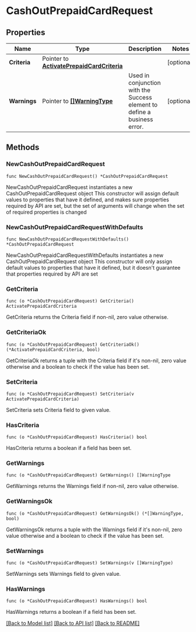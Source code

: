 # CashOutPrepaidCardRequest

## Properties

Name | Type | Description | Notes
------------ | ------------- | ------------- | -------------
**Criteria** | Pointer to [**ActivatePrepaidCardCriteria**](ActivatePrepaidCardCriteria.md) |  | [optional] 
**Warnings** | Pointer to [**[]WarningType**](WarningType.md) | Used in conjunction with the Success element to define a business error. | [optional] 

## Methods

### NewCashOutPrepaidCardRequest

`func NewCashOutPrepaidCardRequest() *CashOutPrepaidCardRequest`

NewCashOutPrepaidCardRequest instantiates a new CashOutPrepaidCardRequest object
This constructor will assign default values to properties that have it defined,
and makes sure properties required by API are set, but the set of arguments
will change when the set of required properties is changed

### NewCashOutPrepaidCardRequestWithDefaults

`func NewCashOutPrepaidCardRequestWithDefaults() *CashOutPrepaidCardRequest`

NewCashOutPrepaidCardRequestWithDefaults instantiates a new CashOutPrepaidCardRequest object
This constructor will only assign default values to properties that have it defined,
but it doesn't guarantee that properties required by API are set

### GetCriteria

`func (o *CashOutPrepaidCardRequest) GetCriteria() ActivatePrepaidCardCriteria`

GetCriteria returns the Criteria field if non-nil, zero value otherwise.

### GetCriteriaOk

`func (o *CashOutPrepaidCardRequest) GetCriteriaOk() (*ActivatePrepaidCardCriteria, bool)`

GetCriteriaOk returns a tuple with the Criteria field if it's non-nil, zero value otherwise
and a boolean to check if the value has been set.

### SetCriteria

`func (o *CashOutPrepaidCardRequest) SetCriteria(v ActivatePrepaidCardCriteria)`

SetCriteria sets Criteria field to given value.

### HasCriteria

`func (o *CashOutPrepaidCardRequest) HasCriteria() bool`

HasCriteria returns a boolean if a field has been set.

### GetWarnings

`func (o *CashOutPrepaidCardRequest) GetWarnings() []WarningType`

GetWarnings returns the Warnings field if non-nil, zero value otherwise.

### GetWarningsOk

`func (o *CashOutPrepaidCardRequest) GetWarningsOk() (*[]WarningType, bool)`

GetWarningsOk returns a tuple with the Warnings field if it's non-nil, zero value otherwise
and a boolean to check if the value has been set.

### SetWarnings

`func (o *CashOutPrepaidCardRequest) SetWarnings(v []WarningType)`

SetWarnings sets Warnings field to given value.

### HasWarnings

`func (o *CashOutPrepaidCardRequest) HasWarnings() bool`

HasWarnings returns a boolean if a field has been set.


[[Back to Model list]](../README.md#documentation-for-models) [[Back to API list]](../README.md#documentation-for-api-endpoints) [[Back to README]](../README.md)


